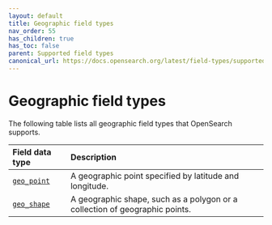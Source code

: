 ```yaml
---
layout: default
title: Geographic field types
nav_order: 55
has_children: true
has_toc: false
parent: Supported field types
canonical_url: https://docs.opensearch.org/latest/field-types/supported-field-types/geographic/
---
```


# Geographic field types

The following table lists all geographic field types that OpenSearch supports.

Field data type | Description
:--- | :---  
[`geo_point`]({{site.url}}{{site.baseurl}}/opensearch/supported-field-types/geo-point/) | A geographic point specified by latitude and longitude. 
[`geo_shape`]({{site.url}}{{site.baseurl}}/opensearch/supported-field-types/geo-shape/) | A geographic shape, such as a polygon or a collection of geographic points. 
